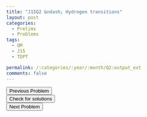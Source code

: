 ```yaml
---
title: "J15Q2 &ndash; Hydrogen transitions"
layout: post
categories:
  - Prelims
  - Problems
tags:
  - QM
  - J15
  - TDPT

permalink: /:categories/:year/:month/Q2:output_ext
comments: false
---
```

<object data="2015J2Q.pdf" type="application/pdf" width="100%" height="500"></object>

<div class='navbar'>
	<div float='left'><button onclick="window.location='Q1.html'" >Previous Problem</button></div>
	<div float='center'><button onclick="window.location='https://princetonprelim.com/prelim/32/'">Check for solutions</button></div>
	<div float='right'><button onclick="window.location='Q3.html'" > Next Problem</button></div>
</div>
